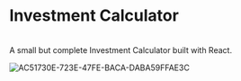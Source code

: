 # Investment Calculator
<br>
A small but complete Investment Calculator built with React.
<br>

![AC51730E-723E-47FE-BACA-DABA59FFAE3C](https://github.com/edsonnaza/InvestmentCalculator_React/assets/17621400/5dd67a10-53eb-49cb-9cff-31c4fe80ad16)
